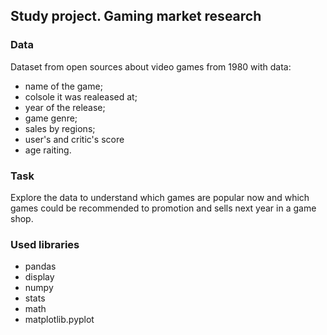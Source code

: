 ## Study project. Gaming market research

### Data 
Dataset from open sources about video games from 1980 with data:
- name of the game;
- colsole it was realeased at;
- year of the release;
- game genre;
- sales by regions;
- user's and critic's score
- age raiting.

### Task
Explore the data to understand which games are popular now and which games could be recommended to promotion and sells next year in a game shop.

### Used libraries
- pandas
- display
- numpy
- stats 
- math
- matplotlib.pyplot
